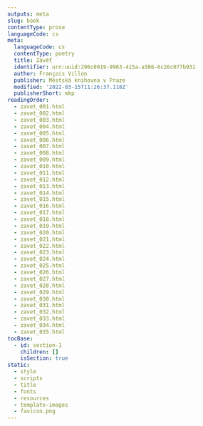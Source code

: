 ```yaml
---
outputs: meta
slug: book
contentType: prose
languageCode: cs
meta:
  languageCode: cs
  contentType: poetry
  title: Závěť
  identifier: urn:uuid:296c0919-9963-415a-a386-6c26c077b931
  author: François Villon
  publisher: Městská knihovna v Praze
  modified: '2022-03-15T11:26:37.118Z'
  publisherShort: mkp
readingOrder:
  - zavet_001.html
  - zavet_002.html
  - zavet_003.html
  - zavet_004.html
  - zavet_005.html
  - zavet_006.html
  - zavet_007.html
  - zavet_008.html
  - zavet_009.html
  - zavet_010.html
  - zavet_011.html
  - zavet_012.html
  - zavet_013.html
  - zavet_014.html
  - zavet_015.html
  - zavet_016.html
  - zavet_017.html
  - zavet_018.html
  - zavet_019.html
  - zavet_020.html
  - zavet_021.html
  - zavet_022.html
  - zavet_023.html
  - zavet_024.html
  - zavet_025.html
  - zavet_026.html
  - zavet_027.html
  - zavet_028.html
  - zavet_029.html
  - zavet_030.html
  - zavet_031.html
  - zavet_032.html
  - zavet_033.html
  - zavet_034.html
  - zavet_035.html
tocBase:
  - id: section-1
    children: []
    isSection: true
static:
  - style
  - scripts
  - title
  - fonts
  - resources
  - template-images
  - favicon.png
---
```


